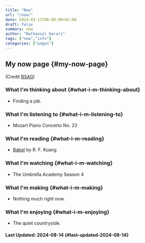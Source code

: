 ```yaml
---
title: "Now"
url: "/now/"
date: 2024-03-11T06:00:00+02:00
draft: false
summary: now
author: "Nathaniel Harari"
tags: ["now","info"]
categories: ["pages"]
---
```

## My now page {#my-now-page}

(Credit [BSAG](https://bsag.omg.lol/now))

### What I'm thinking about {#what-i-m-thinking-about}
- Finding a job.

### What I'm listening to {#what-i-m-listening-to}
- Mozart Piano Concerto No. 23

### What I'm reading {#what-i-m-reading}
- [Babel](https://www.goodreads.com/en/book/show/57945316 "Babel on Goodreads") by R. F. Kuang

### What I'm watching {#what-i-m-watching}
- The Umbrella Academy Season 4

### What I'm making {#what-i-m-making}
- Nothing much right now.

### What I'm enjoying {#what-i-m-enjoying}
- The quiet countryside.


#### Last Updated: 2024-08-14 {#last-updated-2024-08-14}
